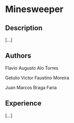 # Minesweeper

## Description
[...]

## Authors
Flavio Augusto Alo Torres

Getulio Victor Faustino Moreira

Juan Marcos Braga Faria

## Experience
[...]